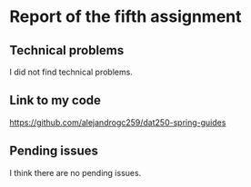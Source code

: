 # Report of the fifth assignment
## Technical problems
I did not find technical problems.

## Link to my code
https://github.com/alejandrogc259/dat250-spring-guides

## Pending issues
I think there are no pending issues.
